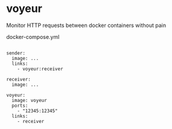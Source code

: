 # voyeur
Monitor HTTP requests between docker containers without pain

docker-compose.yml
```

sender:
  image: ...
  links:
    - voyeur:receiver

receiver:
  image: ...

voyeur:
  image: voyeur
  ports:
    - "12345:12345"
  links:
    - receiver
